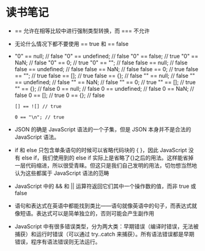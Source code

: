 # 读书笔记

- == 允许在相等比较中进行强制类型转换，而 === 不允许
- 无论什么情况下都不要使用 == true 和 == false
- "0" == null; // false "0" == undefined; // false "0" == false; // true "0" == NaN; // false "0" == 0; // true "0" == ""; // false false == null; // false false == undefined; // false false == NaN; // false false == 0; // true false == ""; // true false == []; // true false == {}; // false "" == null; // false "" == undefined; // false "" == NaN; // false "" == 0; // true "" == []; // true "" == {}; // false 0 == null; // false 0 == undefined; // false 0 == NaN; // false 0 == []; // true 0 == {}; // false

      [] == ![] // true

      0 == "\n"; // true

- JSON 的确是 JavaScript 语法的一个子集，但是 JSON 本身并不是合法的 JavaScript 语法。
- if 和 else 只包含单条语句的时候可以省略代码块的 { }，因此 JavaScript 没有 else if，我们使用到的 else if 实际上是省略了{}之后的用法。这样能省掉一层代码缩进，所以很受青睐。但这只是我们自己发明的用法，切勿想当然地认为这些都属于 JavaScript 语法的范畴
- JavaScript 中的 && 和 || 运算符返回它们其中一个操作数的值，而非 true 或 false
- 语句和表达式在英语中都能找到类比——语句就像英语中的句子，而表达式就像短语。表达式可以是简单独立的，否则可能会产生副作用
- JavaScript 中有很多错误类型，分为两大类：早期错误（编译时错误，无法被捕获）和运行时错误（可以通过 try..catch 来捕获）。所有语法错误都是早期错误，程序有语法错误则无法运行。
